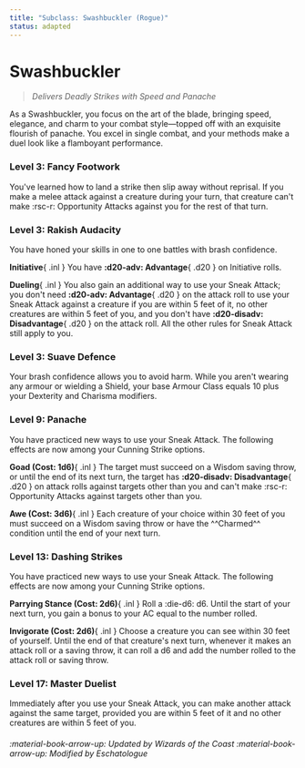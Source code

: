 ```yaml
---
title: "Subclass: Swashbuckler (Rogue)"
status: adapted
---
```


<p style="display:none">
Delivers Deadly Strikes with Speed and Panache
</p>

# Swashbuckler

> *Delivers Deadly Strikes with Speed and Panache*

As a Swashbuckler, you focus on the art of the blade, bringing speed, elegance, and charm to your combat style—topped off with an exquisite flourish of panache. You excel in single combat, and your methods make a duel look like a flamboyant performance.

### Level 3: Fancy Footwork

You've learned how to land a strike then slip away without reprisal. If you make a melee attack against a creature during your turn, that creature can't make :rsc-r: Opportunity Attacks against you for the rest of that turn. 
 
### Level 3: Rakish Audacity

You have honed your skills in one to one battles with brash confidence.

**Initiative**{ .inl } You have **:d20-adv: Advantage**{ .d20 } on Initiative rolls.

**Dueling**{ .inl } You also gain an additional way to use your Sneak Attack; you don't need **:d20-adv: Advantage**{ .d20 } on the attack roll to use your Sneak Attack against a creature if you are within 5 feet of it, no other creatures are within 5 feet of you, and you don't have **:d20-disadv: Disadvantage**{ .d20 } on the attack roll. All the other rules for Sneak Attack still apply to you. 

### Level 3: Suave Defence

Your brash confidence allows you to avoid harm. While you aren't wearing any armour or wielding a Shield, your base Armour Class equals 10 plus your Dexterity and Charisma modifiers.

### Level 9: Panache

You have practiced new ways to use your Sneak Attack. The following effects are now among your Cunning Strike options.

**Goad (Cost: 1d6)**{ .inl } The target must succeed on a Wisdom saving throw, or until the end of its next turn, the target has **:d20-disadv: Disadvantage**{ .d20 } on attack rolls against targets other than you and can't make :rsc-r: Opportunity Attacks against targets other than you.

**Awe (Cost: 3d6)**{ .inl } Each creature of your choice within 30 feet of you must succeed on a Wisdom saving throw or have the ^^Charmed^^ condition until the end of your next turn.

### Level 13: Dashing Strikes

You have practiced new ways to use your Sneak Attack. The following effects are now among your Cunning Strike options.

**Parrying Stance (Cost: 2d6)**{ .inl } Roll a :die-d6: d6. Until the start of your next turn, you gain a bonus to your AC equal to the number rolled.

**Invigorate (Cost: 2d6)**{ .inl } Choose a creature you can see within 30 feet of yourself. Until the end of that creature's next turn, whenever it makes an attack roll or a saving throw, it can roll a d6 and add the number rolled to the attack roll or saving throw.

### Level 17: Master Duelist

Immediately after you use your Sneak Attack, you can make another attack against the same target, provided you are within 5 feet of it and no other creatures are within 5 feet of you.

###### :material-book-arrow-up: Updated by *Wizards of the Coast* :material-book-arrow-up: Modified by *Eschatologue*